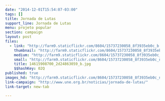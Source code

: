 ```yaml
---
date: "2014-12-01T15:54:07-03:00"
tags: []
title: Jornada de Lutas
support_line: Jornada de Lutas
menu: projeto popular
section: campaign
layout: post
files:
  - link: "http://farm9.staticflickr.com/8604/15737230058_8f3935eb0c_b.jpg"
    thumbnail: "http://farm9.staticflickr.com/8604/15737230058_8f3935eb0c_t.jpg"
    medium: "http://farm9.staticflickr.com/8604/15737230058_8f3935eb0c_z.jpg"
    small: "http://farm9.staticflickr.com/8604/15737230058_8f3935eb0c_n.jpg"
    title: 14615908700_2d24863059_b.jpg
    $$hashKey: 02Q
published: true
images_hd: "http://farm9.staticflickr.com/8604/15737230058_8f3935eb0c_n.jpg"
link-campaign: "http://www.une.org.br/noticias/jornada-de-lutas/"
link-target: new-tab

---
```


